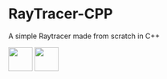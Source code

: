 # RayTracer-CPP

A simple Raytracer made from scratch in C++


<img src="https://github.com/user-attachments/assets/771e86ce-15e3-4508-8e62-b471f7d6f889" width="48">


<img src = "https://github.com/user-attachments/assets/7b0f5012-9b64-44d6-990c-373b93f1b2a3" width = "48">
